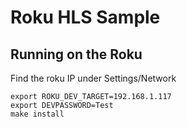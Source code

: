 # Roku HLS Sample

## Running on the Roku
Find the roku IP under Settings/Network

```
export ROKU_DEV_TARGET=192.168.1.117
export DEVPASSWORD=Test
make install
```
